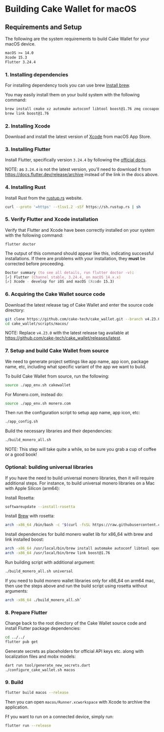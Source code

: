 # Building Cake Wallet for macOS

## Requirements and Setup

The following are the system requirements to build Cake Wallet for your macOS device.

```txt
macOS >= 14.0 
Xcode 15.3
Flutter 3.24.4
```

### 1. Installing dependencies

For installing dependency tools you can use brew [Install brew](https://brew.sh).

You may easily install them on your build system with the following command:

```zsh
brew install cmake xz automake autoconf libtool boost@1.76 zmq cocoapods
brew link boost@1.76
```

### 2. Installing Xcode

Download and install the latest version of [Xcode](https://developer.apple.com/xcode/) from macOS App Store.

### 3. Installing Flutter

Install Flutter, specifically version `3.24.4` by following the [official docs](https://docs.flutter.dev/get-started/install/macos/desktop?tab=download).

NOTE: as `3.24.4` is not the latest version, you'll need to download it from <https://docs.flutter.dev/release/archive> instead of the link in the docs above.

### 4. Installing Rust

Install Rust from the [rustup.rs](https://rustup.rs/) website.

```zsh
curl --proto '=https' --tlsv1.2 -sSf https://sh.rustup.rs | sh
```

### 5. Verify Flutter and Xcode installation

Verify that Flutter and Xcode have been correctly installed on your system with the following command:

`flutter doctor`

The output of this command should appear like this, indicating successful installations. If there are problems with your installation, they **must** be corrected before proceeding.

```zsh
Doctor summary (to see all details, run flutter doctor -v):
[✓] Flutter (Channel stable, 3.24.4, on macOS 14.x.x)
[✓] Xcode - develop for iOS and macOS (Xcode 15.3)
```

### 6. Acquiring the Cake Wallet source code

Download the latest release tag of Cake Wallet and enter the source code directory:

```zsh
git clone https://github.com/cake-tech/cake_wallet.git --branch v4.23.0
cd cake_wallet/scripts/macos/
```

NOTE: Replace `v4.23.0` with the latest release tag available at <https://github.com/cake-tech/cake_wallet/releases/latest>.

### 7. Setup and build Cake Wallet from source

We need to generate project settings like app name, app icon, package name, etc, including what specific variant of the app we want to build.

To build Cake Wallet from source, run the following:

```zsh
source ./app_env.sh cakewallet
```

For Monero.com, instead do:

```zsh
source ./app_env.sh monero.com
```

Then run the configuration script to setup app name, app icon, etc:

```zsh
./app_config.sh
```

Build the necessary libraries and their dependencies:

```zsh
./build_monero_all.sh
```

NOTE: This step will take quite a while, so be sure you grab a cup of coffee or a good book!

### Optional: building universal libraries

If you have the need to build universal monero libraries, then it will require additional steps. For instance, to build universal monero libraries on a Mac with Apple Silicon (arm64):

Install Rosetta:

```zsh
softwareupdate --install-rosetta
```

Install [Brew](https://brew.sh/) with rosetta:

```zsh
arch -x86_64 /bin/bash -c "$(curl -fsSL https://raw.githubusercontent.com/Homebrew/install/HEAD/install.sh)"
```

Install dependencies for build monero wallet lib for x86_64 with brew and link installed boost:

```zsh
arch -x86_64 /usr/local/bin/brew install automake autoconf libtool openssl boost@1.76 zmq
arch -x86_64 /usr/local/bin/brew link boost@1.76
```

Run building script with additional argument:

```zsh
./build_monero_all.sh universal
```

If you need to build monero wallet libraries only for x86_64 on arm64 mac, then use the steps above and run the build script using rosetta without arguments:

```zsh
arch -x86_64 ./build_monero_all.sh`
```

### 8. Prepare Flutter

Change back to the root directory of the Cake Wallet source code and install Flutter package dependencies:

```zsh
cd ../../
flutter pub get
```

Generate secrets as placeholders for official API keys etc. along with localization files and mobx models:

```zsh
dart run tool/generate_new_secrets.dart
./configure_cake_wallet.sh macos
```

### 9. Build

```zsh
flutter build macos --release
```

Then you can open `macos/Runner.xcworkspace` with Xcode to archive the application.

Ff you want to run on a connected device, simply run:

```zsh
flutter run --release
```
